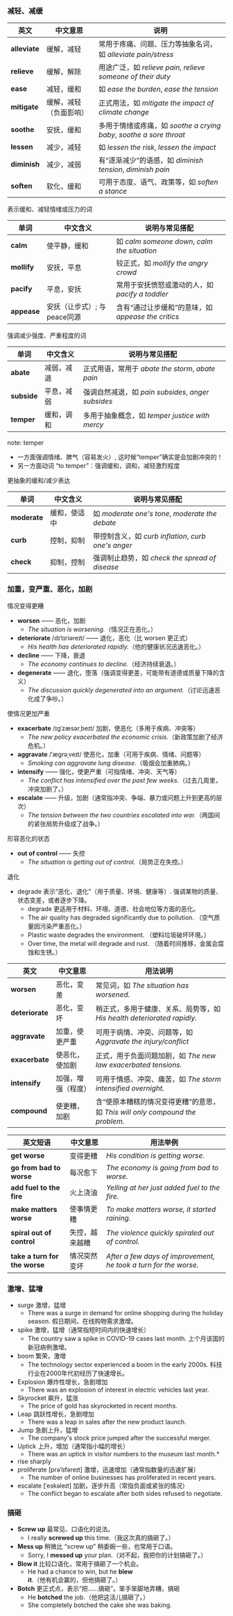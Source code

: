 ### 减轻、减缓

| 英文 | 中文意思 | 说明 |
|------|----------|------|
| **alleviate** | 缓解，减轻 | 常用于疼痛、问题、压力等抽象名词，如 *alleviate pain/stress* |
| **relieve** | 缓解，解除 | 用途广泛，如 *relieve pain*, *relieve someone of their duty* |
| **ease** | 减轻，缓和 | 如 *ease the burden*, *ease the tension* |
| **mitigate** | 缓解，减轻（负面影响） | 正式用法，如 *mitigate the impact of climate change* |
| **soothe** | 安抚，缓和 | 多用于情绪或疼痛，如 *soothe a crying baby*, *soothe a sore throat* |
| **lessen** | 减少，减轻 | 如 *lessen the risk*, *lessen the impact* |
| **diminish** | 减少，减弱 | 有“逐渐减少”的语感，如 *diminish tension*, *diminish pain* |
| **soften** | 软化，缓和 | 可用于态度、语气、政策等，如 *soften a stance* |

表示缓和、减轻情绪或压力的词

| 单词 | 中文含义 | 说明与常见搭配 |
|------|----------|----------------|
| **calm** | 使平静，缓和 | 如 *calm someone down*, *calm the situation* |
| **mollify** | 安抚，平息 | 较正式，如 *mollify the angry crowd* |
| **pacify** | 平息，安抚 | 常用于安抚愤怒或激动的人，如 *pacify a toddler* |
| **appease** | 安抚（让步式）; 与peace同源 | 含有“通过让步缓和”的意味，如 *appease the critics* |

强调减少强度、严重程度的词

| 单词 | 中文含义 | 说明与常见搭配 |
|------|----------|----------------|
| **abate** | 减弱，减退 | 正式用语，常用于 *abate the storm*, *abate pain* |
| **subside** | 平息，减弱 | 强调自然减退，如 *pain subsides*, *anger subsides* |
| **temper** | 缓和，调和 | 多用于抽象概念，如 *temper justice with mercy* |

note: temper
- 一方面强调情绪、脾气（容易发火）, 这时候“temper”确实是会加剧冲突的！
- 另一方面动词 “to temper”：强调缓和，调和，减轻激烈程度

更抽象的缓和/减少表达

| 单词 | 中文含义 | 说明与常见搭配 |
|------|----------|----------------|
| **moderate** | 缓和，使适中 | 如 *moderate one's tone*, *moderate the debate* |
| **curb** | 控制，抑制 | 带控制含义，如 *curb inflation*, *curb one's anger* |
| **check** | 抑制，控制 | 强调制止趋势，如 *check the spread of disease* |


### 加重，变严重、恶化，加剧

情况变得更糟
- **worsen** —— 恶化，加剧
  - *The situation is worsening.*（情况正在恶化。）
- **deteriorate** /dɪˈtɪriəreɪt/ —— 退化，恶化（比 worsen 更正式）
  - *His health has deteriorated rapidly.*（他的健康状况迅速恶化。）
- **decline** —— 下降，衰退  
  - *The economy continues to decline.*（经济持续衰退。）
- **degenerate** —— 退化，堕落（强调变得更差，可能带有道德或质量下降的含义）
  - *The discussion quickly degenerated into an argument.*（讨论迅速恶化成了争吵。）

使情况更加严重
- **exacerbate** /ɪɡˈzæsərˌbeɪt/ 加剧，使恶化（多用于疾病、冲突等）
  - *The new policy exacerbated the economic crisis.*（新政策加剧了经济危机。）
- **aggravate** /ˈæɡrəˌveɪt/ 使恶化，加重（可用于疾病、情绪、问题等）
  - *Smoking can aggravate lung disease.*（吸烟会加重肺病。）
- **intensify** —— 强化，使更严重（可指情绪、冲突、天气等）
  - *The conflict has intensified over the past few weeks.*（过去几周里，冲突加剧了。）
- **escalate** —— 升级，加剧（通常指冲突、争端、暴力或问题上升到更高的层次）
  - *The tension between the two countries escalated into war.*（两国间的紧张局势升级成了战争。）

形容恶化的状态 
- **out of control** —— 失控
  - *The situation is getting out of control.*（局势正在失控。）  

退化
- degrade 表示“恶化、退化”（用于质量、环境、健康等）. 强调某物的质量、状态变差，或者逐步下降。
  - degrade 更适用于材料、环境、道德、社会地位等方面的恶化。
  - The air quality has degraded significantly due to pollution.  （空气质量因污染严重恶化。） 
  - Plastic waste degrades the environment.  （塑料垃圾破坏环境。）
  - Over time, the metal will degrade and rust.  （随着时间推移，金属会腐蚀和生锈。）

| 英文 | 中文意思 | 用法说明 |
|------|----------|----------|
| **worsen** | 恶化，变差 | 常见词，如 *The situation has worsened.* |
| **deteriorate** | 恶化，变坏 | 稍正式，多用于健康、关系、局势等，如 *His health deteriorated rapidly.* |
| **aggravate** | 加重，使更严重 | 可用于病情、冲突、问题等，如 *Aggravate the injury/conflict* |
| **exacerbate** | 使恶化，使加剧 | 正式，用于负面问题加剧，如 *The new law exacerbated tensions.* |
| **intensify** | 加强，增强（程度） | 可用于情感、冲突、痛苦，如 *The storm intensified overnight.* |
| **compound** | 使更糟，加剧 | 含“使原本糟糕的情况变得更糟”的意思，如 *This will only compound the problem.* |

| 英文短语 | 中文意思 | 用法举例 |
|----------|-----------|-----------|
| **get worse** | 变得更糟 | *His condition is getting worse.* |
| **go from bad to worse** | 每况愈下 | *The economy is going from bad to worse.* |
| **add fuel to the fire** | 火上浇油 | *Yelling at her just added fuel to the fire.* |
| **make matters worse** | 使事情更糟 | *To make matters worse, it started raining.* |
| **spiral out of control** | 失控，越来越糟 | *The violence quickly spiraled out of control.* |
| **take a turn for the worse** | 情况突然变坏 | *After a few days of improvement, he took a turn for the worse.* |

### 激增、猛增

- surge  激增，猛增
  - There was a surge in demand for online shopping during the holiday season. 假日期间，在线购物需求激增。
- spike 激增，猛增（通常指短时间内的快速增长）
  - The country saw a spike in COVID-19 cases last month. 上个月该国的新冠病例激增。
- boom 繁荣，激增
  - The technology sector experienced a boom in the early 2000s. 科技行业在2000年代初经历了快速增长。
- Explosion  爆炸性增长，急剧增加
  - There was an explosion of interest in electric vehicles last year.
- Skyrocket 飙升，猛涨
  - The price of gold has skyrocketed in recent months.
- Leap 跳跃性增长，急剧增加
  - There was a leap in sales after the new product launch.
- Jump 急剧上升，猛增
  - The company's stock price jumped after the successful merger.
- Uptick 上升，增加（通常指小幅的增长）
  - There was an uptick in visitor numbers to the museum last month.*
- rise sharply
- proliferate [prəˈlɪfəreɪt] 激增，迅速增加（通常指数量的迅速扩展）
  - The number of online businesses has proliferated in recent years.
- escalate [ˈeskəleɪt] 加剧，逐步升高（常指负面或紧张的情况）
  - The conflict began to escalate after both sides refused to negotiate.

### 搞砸
- **Screw up**  最常见、口语化的说法。  
  - I really **screwed up** this time.（我这次真的搞砸了。）
- **Mess up**  稍微比 “screw up” 稍委婉一些，也常用于口语。  
  - Sorry, I **messed up** your plan.（对不起，我把你的计划搞砸了。）
- **Blow it**  比较口语化，常用于搞砸了一个机会。  
  - He had a chance to win, but he **blew it**.（他有机会赢的，但他搞砸了。）
- **Botch**  更正式点，表示“把……搞砸”。笨手笨脚地弄糟，搞砸
  - He **botched** the job.（他把这活儿搞砸了。）
  - She completely botched the cake she was baking.
